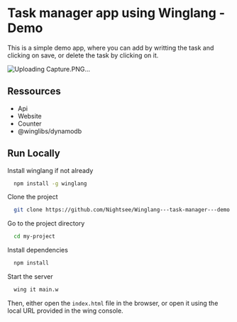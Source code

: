
# Task manager app using Winglang - Demo


This is a simple demo app, where you can add by writting the task and clicking on save, or delete the task by clicking on it.

![Uploading Capture.PNG…]()


## Ressources

- Api
- Website
- Counter
- @winglibs/dynamodb



## Run Locally

Install winglang if not already

```bash
  npm install -g winglang
```

Clone the project

```bash
  git clone https://github.com/Nightsee/Winglang---task-manager---demo.git
```

Go to the project directory

```bash
  cd my-project
```

Install dependencies

```bash
  npm install
```

Start the server

```bash
  wing it main.w
```

Then, either open the ``index.html`` file in the browser, or open it using the local URL provided in the wing console. 


